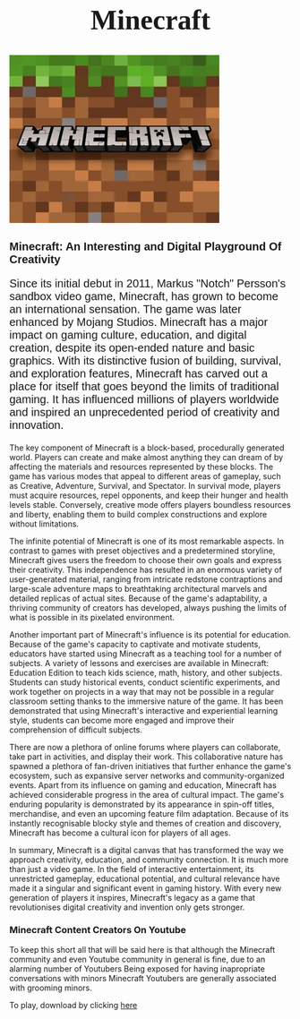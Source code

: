 <!DOCTYPE html>
<html>
<body>
<h1 style="font-family:Lucida Handwriting;font-size:50px;" align="center">Minecraft</h1>
<a href="https://github.com/Sites-Of-A-Gamer/Minecraft/blob/main/README.md"> <img src="MinecraftLogo.jpg" alt="MinecraftLogo" class="center" width="375" height="300" /></a>
<h2 style="font-family:Arial;font-size:20px;">Minecraft: An Interesting and Digital Playground Of Creativity</h2>
<p style="font-family:Arial;font-size:20px;">Since its initial debut in 2011, Markus "Notch" Persson's sandbox video game, Minecraft, has grown to become an international sensation. The game was later enhanced by Mojang Studios. Minecraft has a major impact on gaming culture, education, and digital creation, despite its open-ended nature and basic graphics. With its distinctive fusion of building, survival, and exploration features, Minecraft has carved out a place for itself that goes beyond the limits of traditional gaming. It has influenced millions of players worldwide and inspired an unprecedented period of creativity and innovation.

The key component of Minecraft is a block-based, procedurally generated world. Players can create and make almost anything they can dream of by affecting the materials and resources represented by these blocks. The game has various modes that appeal to different areas of gameplay, such as Creative, Adventure, Survival, and Spectator. In survival mode, players must acquire resources, repel opponents, and keep their hunger and health levels stable. Conversely, creative mode offers players boundless resources and liberty, enabling them to build complex constructions and explore without limitations.

The infinite potential of Minecraft is one of its most remarkable aspects. In contrast to games with preset objectives and a predetermined storyline, Minecraft gives users the freedom to choose their own goals and express their creativity. This independence has resulted in an enormous variety of user-generated material, ranging from intricate redstone contraptions and large-scale adventure maps to breathtaking architectural marvels and detailed replicas of actual sites. Because of the game's adaptability, a thriving community of creators has developed, always pushing the limits of what is possible in its pixelated environment.

Another important part of Minecraft's influence is its potential for education. Because of the game's capacity to captivate and motivate students, educators have started using Minecraft as a teaching tool for a number of subjects. A variety of lessons and exercises are available in Minecraft: Education Edition to teach kids science, math, history, and other subjects. Students can study historical events, conduct scientific experiments, and work together on projects in a way that may not be possible in a regular classroom setting thanks to the immersive nature of the game. It has been demonstrated that using Minecraft's interactive and experiential learning style, students can become more engaged and improve their comprehension of difficult subjects.

There are now a plethora of online forums where players can collaborate, take part in activities, and display their work. This collaborative nature has spawned a plethora of fan-driven initiatives that further enhance the game's ecosystem, such as expansive server networks and community-organized events.
Apart from its influence on gaming and education, Minecraft has achieved considerable progress in the area of cultural impact. The game's enduring popularity is demonstrated by its appearance in spin-off titles, merchandise, and even an upcoming feature film adaptation. Because of its instantly recognisable blocky style and themes of creation and discovery, Minecraft has become a cultural icon for players of all ages.

In summary, Minecraft is a digital canvas that has transformed the way we approach creativity, education, and community connection. It is much more than just a video game. In the field of interactive entertainment, its unrestricted gameplay, educational potential, and cultural relevance have made it a singular and significant event in gaming history. With every new generation of players it inspires, Minecraft's legacy as a game that revolutionises digital creativity and invention only gets stronger.</p>
<h3>Minecraft Content Creators On Youtube</h3>
<p>To keep this short all that will be said here is that although the Minecraft community and even Youtube community in general is fine, due to an alarming number of Youtubers Being exposed for having inapropriate conversations with minors Minecraft Youtubers are generally associated with grooming minors.</p>
<p>To play, download by clicking <a href="https://www.minecraft.net/en-us">here</a></p>
